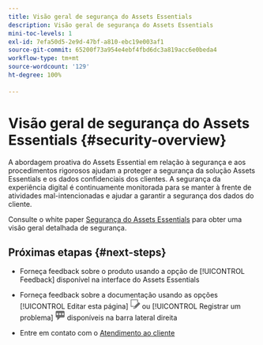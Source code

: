 ```yaml
---
title: Visão geral de segurança do Assets Essentials
description: Visão geral de segurança do Assets Essentials
mini-toc-levels: 1
exl-id: 7efa50d5-2e9d-47bf-a810-ebc19e003af1
source-git-commit: 65200f73a954e4ebf4fbd6dc3a819acc6e0beda4
workflow-type: tm+mt
source-wordcount: '129'
ht-degree: 100%

---
```


# Visão geral de segurança do Assets Essentials {#security-overview}

A abordagem proativa do Assets Essential em relação à segurança e aos procedimentos rigorosos ajudam a proteger a segurança da solução Assets Essentials e os dados confidenciais dos clientes. A segurança da experiência digital é continuamente monitorada para se manter à frente de atividades mal-intencionadas e ajudar a garantir a segurança dos dados do cliente.

Consulte o white paper [Segurança do Assets Essentials](https://www.adobe.com/content/dam/cc/en/trust-center/ungated/whitepapers/experience-cloud/adobe-experience-manager-assets-essentials-security-overview.pdf) para obter uma visão geral detalhada de segurança.

## Próximas etapas {#next-steps}

* Forneça feedback sobre o produto usando a opção de [!UICONTROL Feedback] disponível na interface do Assets Essentials

* Forneça feedback sobre a documentação usando as opções [!UICONTROL Editar esta página] ![editar a página](assets/do-not-localize/edit-page.png) ou [!UICONTROL Registrar um problema] ![criar um problema do GitHub](assets/do-not-localize/github-issue.png) disponíveis na barra lateral direita

* Entre em contato com o [Atendimento ao cliente](https://experienceleague.adobe.com/?support-solution=General&amp;lang=pt-BR#support)
